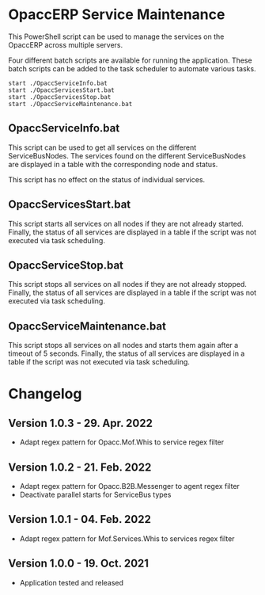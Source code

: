 # OpaccERP Service Maintenance

This PowerShell script can be used to manage the services on the OpaccERP across multiple servers.

Four different batch scripts are available for running the application. These batch scripts can be added to the task scheduler to automate various tasks.

```batch
start ./OpaccServiceInfo.bat
start ./OpaccServicesStart.bat
start ./OpaccServicesStop.bat
start ./OpaccServiceMaintenance.bat
```

## OpaccServiceInfo.bat
This script can be used to get all services on the different ServiceBusNodes. The services found on the different ServiceBusNodes are displayed in a table with the corresponding node and status.

This script has no effect on the status of individual services.

## OpaccServicesStart.bat
This script starts all services on all nodes if they are not already started. Finally, the status of all services are displayed in a table if the script was not executed via task scheduling.

## OpaccServiceStop.bat
This script stops all services on all nodes if they are not already stopped. Finally, the status of all services are displayed in a table if the script was not executed via task scheduling.

## OpaccServiceMaintenance.bat
This script stops all services on all nodes and starts them again after a timeout of 5 seconds. Finally, the status of all services are displayed in a table if the script was not executed via task scheduling.


# Changelog
## Version 1.0.3 - 29. Apr. 2022
- Adapt regex pattern for Opacc.Mof.Whis to service regex filter

## Version 1.0.2 - 21. Feb. 2022
- Adapt regex pattern for Opacc.B2B.Messenger to agent regex filter
- Deactivate parallel starts for ServiceBus types

## Version 1.0.1 - 04. Feb. 2022
- Adapt regex pattern for Mof.Services.Whis to services regex filter

## Version 1.0.0 - 19. Oct. 2021
- Application tested and released